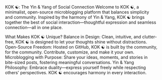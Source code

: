 KOK ☯: The Yin & Yang of Social Connection
Welcome to KOK ☯, a minimalist, open-source microblogging platform that balances simplicity and community. Inspired by the harmony of Yin & Yang, KOK ☯ brings together the best of social interaction—thoughtful expression and seamless connection—all in one place.

What Makes KOK ☯ Unique?
Balance in Design: Clean, intuitive, and clutter-free, KOK ☯ is designed to let your thoughts shine without distractions.
Open-Source Freedom: Hosted on GitHub, KOK ☯ is built by the community, for the community. Contribute, customize, and make it your own.
Microblogging with Purpose: Share your ideas, moments, and stories in bite-sized posts, fostering meaningful conversations.
Yin & Yang Philosophy: Embrace duality—express yourself freely while respecting others' perspectives. KOK ☯ encourages harmony in every interaction.
